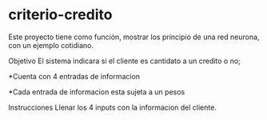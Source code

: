 # criterio-credito
Este proyecto tiene como función, mostrar los principio de una red neurona, con un ejemplo cotidiano.

Objetivo
El sistema indicara si el cliente es cantidato a un credito o no;


*Cuenta con 4 entradas de informacion


*Cada entrada de informacion esta sujeta a un pesos


Instrucciones
Llenar los 4 inputs con la informacion del cliente.
